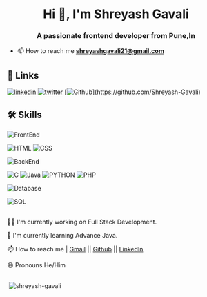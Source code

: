 <h1 align="center">Hi 👋, I'm Shreyash Gavali</h1>
<h3 align="center">A passionate frontend developer from Pune,In</h3>

- 📫 How to reach me **shreyashgavali21@gmail.com**


## 🔗 Links

[![linkedin](https://img.shields.io/badge/linkedin-0A66C2?style=for-the-badge&logo=linkedin&logoColor=white)](https://www.linkedin.com/in/shreyash-gavali)
[![twitter](https://img.shields.io/badge/twitter-1DA1F2?style=for-the-badge&logo=twitter&logoColor=white)](https://twitter.com/ShreyashGavali_)
[![Github](https://img.shields.io/badge/github-100000?style=for-the-badge&logo=GitHub&logoColor=white&labelColor=black&color=black')](https://github.com/Shreyash-Gavali)



## 🛠 Skills
![FrontEnd](https://img.shields.io/badge/FrontEnd-0000?style=for-the-badge)

 ![HTML](https://img.shields.io/badge/HTML-rgb(229,77,36)?style=for-the-badge)
   ![CSS](https://img.shields.io/badge/CSS-rgb(55,155,215)?style=for-the-badge)

   

![BackEnd](https://img.shields.io/badge/BackEnd-0000?style=for-the-badge)

   ![C](https://img.shields.io/badge/C-rgb(101,154,210)?style=for-the-badge&logoColor=00000)
   ![Java](https://img.shields.io/badge/Java-rgb(237,32,36)?style=for-the-badge&logoColor=00000)
   ![PYTHON](https://img.shields.io/badge/PYTHON-rgb(255,232,114)?style=for-the-badge)
   ![PHP](https://img.shields.io/badge/PHP-rgb(120,125,181)?style=for-the-badge)


![Database](https://img.shields.io/badge/Database-00000?style=for-the-badge) 
 
   ![SQL](https://img.shields.io/badge/SQL-003B57?style=for-the-badge)
  
##
👩‍💻 I'm currently working on Full Stack Development.

🧠 I'm currently learning Advance Java.

📫 How to reach me | [Gmail](mailto:shreyashgavali21@gmail.com) || [Github](https://github.com/Shreyash-Gavali) || [LinkedIn](https://www.linkedin.com/in/shreyash-gavali)

😄 Pronouns He/Him

##
<p>&nbsp;<img align="center" src="https://github-readme-stats.vercel.app/api?username=shreyash-gavali&show_icons=true&locale=en" alt="shreyash-gavali" /></p>


